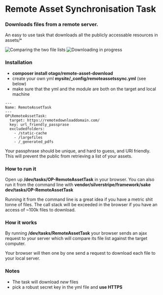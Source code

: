 Remote Asset Synchronisation Task
=================================

### Downloads files from a remote server.

An easy to use task that downloads all the publicly accessable resources in assets/*

![Comparing the two file lists](images/download1.png)
![Downloading in progress](images/download2.png)


### Installation

 - **composer install otago/remote-asset-download**
 - create your own yml **mysite/_config/remoteassetssync.yml** (see below)
 - make sure that the yml and the module are both on the target and local machine

```
---
Name: RemoteAssetTask
---
OP\RemoteAssetTask:
  target: https://remotedownloaddomain.com/
  key: url_friendly_passprase
  excludedfolders:
    - /static-cache
    - /largefiles
    - /_generated_pdfs
```

Your passphrase should be unique, and hard to guess, and URI friendly. This will prevent the public
from retrieving a list of your assets.

### How to run it

Open up **/dev/tasks/OP-RemoteAssetTask** in your browser. You can also run it 
from the command line with **vendor/silverstripe/framework/sake dev/tasks/OP-RemoteAssetTask**

Running it from the command line is a great idea if you have a metric shit tonne 
of files. The call stack will be exceeded in the browser if you have an access 
of ~100k files to download.



### How it works

By running **/dev/tasks/RemoteAssetTask** your browser sends an ajax request
to your server which will compare its file list against the target computer.

Your browser will then one by one send a request to download each file to your local server.


### Notes

 - The task will download *new* files
 - pick a robust secret key in the yml file and **use HTTPS**
